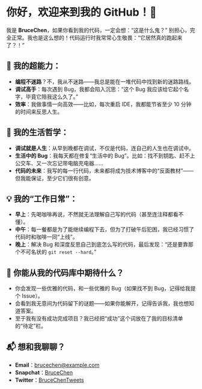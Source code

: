 # 你好，欢迎来到我的 GitHub！🚀

我是 **BruceChen**，如果你看到我的代码，一定会想：“这是什么鬼？” 别担心，完全正常。我也是这么想的！代码运行时我常常心生敬畏：“它居然真的跑起来了？！”

## 🎩 我的超能力：
- **编程不迷路**？不，我从不迷路——我总是能在一堆代码中找到新的迷路路线。
- **调试高手**：每次遇到 Bug，我都会陷入沉思：“这个 Bug 我应该给它起个名字，毕竟它陪我这么久了。”
- **效率**：我做事情一向高效——比如，每次重启 IDE，我都能节省至少 10 分钟的时间来反思人生。

## 🍕 我的生活哲学：
- **调试就是人生**：从早到晚都在调试，不仅是代码，连自己的人生也在调试中。
- **生活中的 Bug**：我每天都在修复“生活中的 Bug”。比如：找不到钥匙、赶不上公交车、又一次忘记带电脑充电器……
- **代码的未来**：我写的每一行代码，未来都将成为技术博客中的“反面教材”——但我能保证，至少它们很有创意。

## 💡 我的“工作日常”：
- **早上**：先喝咖啡再说，不然就无法理解自己写的代码（甚至连注释都看不懂）。
- **中午**：每一餐都是为了能继续编程下去，但为了打破午后犯困，我已经习惯了代码时和咖啡一同“上线”。
- **晚上**：解决 Bug 和深度反思自己到底怎么写的代码，最后发现：“还是要靠那个不可名状的 `git reset --hard`。”

## 🚀 你能从我的代码库中期待什么？
- 你会发现一些优雅的代码，和一些优雅的 Bug（如果找不到 Bug，记得给我提个 Issue）。
- 会看到我无意间为代码留下的谜题——如果你能解开，记得告诉我，我也想知道答案。
- 至于我有没有成功完成项目？我已经把“成功”这个词放在了我的目标清单的“待定”栏。

## 📬 想和我聊聊？
- **Email**：[brucechen@example.com](cyu0435@gmail.com)
- **Snapchat**：[BruceChen](https://www.snapchat.com/add/brucechenx)
- **Twitter**：[BruceChenTweets](https://x.com/BruceChenfly)
